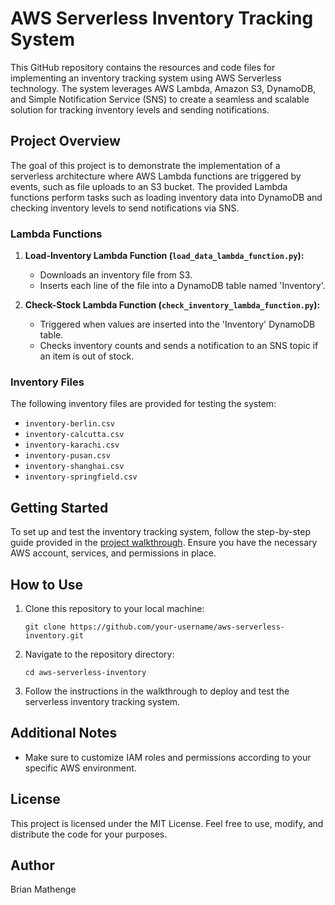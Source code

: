 # AWS Serverless Inventory Tracking System

This GitHub repository contains the resources and code files for implementing an inventory tracking system using AWS Serverless technology. The system leverages AWS Lambda, Amazon S3, DynamoDB, and Simple Notification Service (SNS) to create a seamless and scalable solution for tracking inventory levels and sending notifications.

## Project Overview
The goal of this project is to demonstrate the implementation of a serverless architecture where AWS Lambda functions are triggered by events, such as file uploads to an S3 bucket. The provided Lambda functions perform tasks such as loading inventory data into DynamoDB and checking inventory levels to send notifications via SNS.

### Lambda Functions

1. **Load-Inventory Lambda Function (`load_data_lambda_function.py`):**
   - Downloads an inventory file from S3.
   - Inserts each line of the file into a DynamoDB table named 'Inventory'.

2. **Check-Stock Lambda Function (`check_inventory_lambda_function.py`):**
   - Triggered when values are inserted into the 'Inventory' DynamoDB table.
   - Checks inventory counts and sends a notification to an SNS topic if an item is out of stock.

### Inventory Files

The following inventory files are provided for testing the system:
- `inventory-berlin.csv`
- `inventory-calcutta.csv`
- `inventory-karachi.csv`
- `inventory-pusan.csv`
- `inventory-shanghai.csv`
- `inventory-springfield.csv`

## Getting Started

To set up and test the inventory tracking system, follow the step-by-step guide provided in the [project walkthrough](https://medium.com/@brian639/a-step-by-step-walk-through-to-implementing-an-inventory-tracking-system-using-aws-serverless-ba4a8cde6e6d). Ensure you have the necessary AWS account, services, and permissions in place.

## How to Use

1. Clone this repository to your local machine:

   ```
   git clone https://github.com/your-username/aws-serverless-inventory.git
   ```

2. Navigate to the repository directory:
    
    ```
    cd aws-serverless-inventory
    ```

3. Follow the instructions in the walkthrough to deploy and test the serverless inventory tracking system.

## Additional Notes
- Make sure to customize IAM roles and permissions according to your specific AWS environment.

## License
This project is licensed under the MIT License. Feel free to use, modify, and distribute the code for your purposes.

## Author
Brian Mathenge